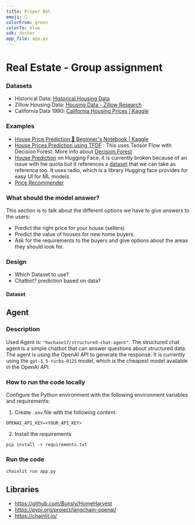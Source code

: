 ```yaml
---
title: Proper Bot
emoji: 🏡
colorFrom: green
colorTo: blue
sdk: docker
app_file: app.py
---
```


# Real Estate - Group assignment

### Datasets

- Historical Data: [Historical Housing Data](https://www.car.org/en/marketdata/data/housingdata)
- Zillow Housing Data: [Housing Data - Zillow Research](https://www.zillow.com/research/data/)
- California Data 1990: [California Housing Prices | Kaggle](https://www.kaggle.com/datasets/camnugent/california-housing-prices)

### Examples

- [House Price Prediction 🏡 Beginner's Notebook | Kaggle](https://www.kaggle.com/code/heyrobin/house-price-prediction-beginner-s-notebook)
- [House Prices Prediction using TFDF](https://www.kaggle.com/code/gusthema/house-prices-prediction-using-tfdf) : This uses Tensor Flow with Decision Forest. More info about [Decision Forest ](https://www.tensorflow.org/decision_forests)
- [House Prediction](https://huggingface.co/spaces/rsatish1110/HousePricePrediction/blob/main/app.py) on Hugging Face, it is currently broken because of an issue with hw quota but it references a [dataset](https://github.com/ageron/handson-ml2/tree/master/datasets/housing) that we can take as reference too. It uses radio, which is a library Hugging face provides for easy UI for ML models.
- [Price Recommender](https://huggingface.co/spaces/yxmauw/ames-houseprice-recommender/blob/main/app.py)

### What should the model answer?

This section is to talk about the different options we have to give answers to the users:

- Predict the right price for your house (sellers)
- Predict the value of houses for new home buyers.
- Ask for the requirements to the buyers and give options about the areas they should look for.

### Design

- Which Dataset to use?
- Chatbot? prediction based on data?

#### Dataset

## Agent

### Description

Used Agent is: `"hwchase17/structured-chat-agent"`. The structured chat agent is a simple chatbot that can answer questions about structured data. The agent is using the OpenAI API to generate the response. It is currently using the `gpt-3.5-turbo-0125` model, which is the cheapest model available in the OpenAI API.

### How to run the code locally

Configure the Python environment with the following environment variables and requirements:

1. Create `.env` file with the following content:

```
OPENAI_API_KEY=<YOUR_API_KEY>
```

2. Install the requirements

```
pip install -r requirements.txt
```

### Run the code

```
chainlit run app.py
```

## Libraries

- https://github.com/Bunsly/HomeHarvest
- https://pypi.org/project/langchain-openai/
- https://chainlit.io/
